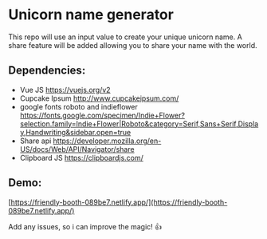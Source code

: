 # Unicorn name generator

This repo will use an input value to create your unique unicorn name. A share feature will be added allowing you to share your name with the world.

## Dependencies:
* Vue JS https://vuejs.org/v2
* Cupcake Ipsum http://www.cupcakeipsum.com/
* google fonts roboto and indieflower https://fonts.google.com/specimen/Indie+Flower?selection.family=Indie+Flower|Roboto&category=Serif,Sans+Serif,Display,Handwriting&sidebar.open=true
* Share api https://developer.mozilla.org/en-US/docs/Web/API/Navigator/share
* Clipboard JS https://clipboardjs.com/

## Demo:
[https://friendly-booth-089be7.netlify.app/](https://friendly-booth-089be7.netlify.app/)

Add any issues, so i can improve the magic! 
👍

